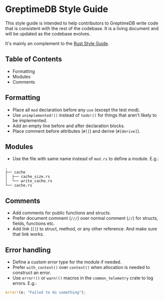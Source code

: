 # GreptimeDB Style Guide

This style guide is intended to help contributors to GreptimeDB write code that is consistent with the rest of the codebase. It is a living document and will be updated as the codebase evolves.

It's mainly an complement to the [Rust Style Guide](https://pingcap.github.io/style-guide/rust/).

## Table of Contents

- Formatting
- Modules
- Comments

## Formatting

- Place all `mod` declaration before any `use` (except the test mod).
- Use `unimplemented!()` instead of `todo!()` for things that aren't likely to be implemented.
- Add an empty line before and after declaration blocks.
- Place comment before attributes (`#[]`) and derive (`#[derive]`).

## Modules

- Use the file with same name instead of `mod.rs` to define a module. E.g.:

```
.
├── cache
│  ├── cache_size.rs
│  └── write_cache.rs
└── cache.rs
```

## Comments

- Add comments for public functions and structs.
- Prefer document comment (`///`) over normal comment (`//`) for structs, fields, functions etc.
- Add link (`[]`) to struct, method, or any other reference. And make sure that link works.

## Error handling

- Define a custom error type for the module if needed.
- Prefer `with_context()` over `context()` when allocation is needed to construct an error.
- Use `error!()` or `warn!()` macros in the `common_telemetry` crate to log errors. E.g.:

```rust
error!(e; "Failed to do something");
```
